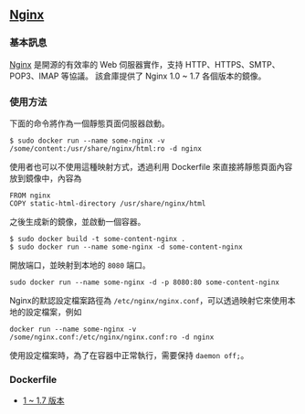 ## [Nginx](https://registry.hub.docker.com/_/nginx/)

### 基本訊息
[Nginx](https://en.wikipedia.org/wiki/Nginx) 是開源的有效率的 Web 伺服器實作，支持 HTTP、HTTPS、SMTP、POP3、IMAP 等協議。
該倉庫提供了 Nginx 1.0 ~ 1.7 各個版本的鏡像。

### 使用方法
下面的命令將作為一個靜態頁面伺服器啟動。
```
$ sudo docker run --name some-nginx -v /some/content:/usr/share/nginx/html:ro -d nginx
```
使用者也可以不使用這種映射方式，透過利用 Dockerfile 來直接將靜態頁面內容放到鏡像中，內容為
```
FROM nginx
COPY static-html-directory /usr/share/nginx/html
```
之後生成新的鏡像，並啟動一個容器。
```
$ sudo docker build -t some-content-nginx .
$ sudo docker run --name some-nginx -d some-content-nginx
```
開放端口，並映射到本地的 `8080` 端口。
```
sudo docker run --name some-nginx -d -p 8080:80 some-content-nginx
```

Nginx的默認設定檔案路徑為 `/etc/nginx/nginx.conf`，可以透過映射它來使用本地的設定檔案，例如
```
docker run --name some-nginx -v /some/nginx.conf:/etc/nginx/nginx.conf:ro -d nginx
```
使用設定檔案時，為了在容器中正常執行，需要保持 `daemon off;`。

### Dockerfile
* [1 ~ 1.7 版本](https://github.com/nginxinc/docker-nginx/blob/3713a0157083eb4776e71f5a5aef4b2a5bc03ab1/Dockerfile)
